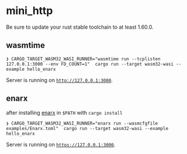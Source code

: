 # mini_http

Be sure to update your rust stable toolchain to at least 1.60.0.

## wasmtime

```console
❯ CARGO_TARGET_WASM32_WASI_RUNNER="wasmtime run --tcplisten 127.0.0.1:3000 --env FD_COUNT=1"  cargo run --target wasm32-wasi --example hello_enarx  
```

Server is running on [`http://127.0.0.1:3000`](http://127.0.0.1:3000).

## enarx

after installing [enarx](https://github.com/enarx/enarx/) in `$PATH` with `cargo install`

```console
❯ CARGO_TARGET_WASM32_WASI_RUNNER="enarx run --wasmcfgfile examples/Enarx.toml"  cargo run --target wasm32-wasi --example hello_enarx 
```

Server is running on [`https://127.0.0.1:3000`](https://127.0.0.1:3000).
